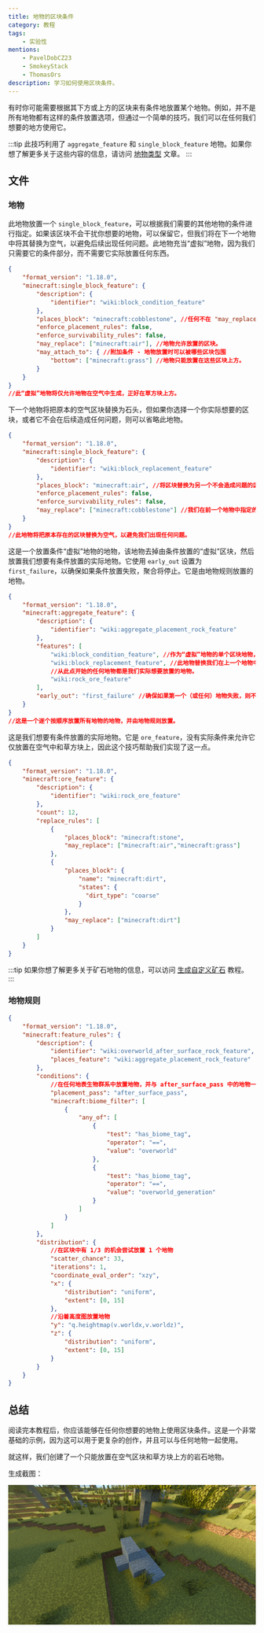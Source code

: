 ```yaml
---
title: 地物的区块条件
category: 教程
tags:
    - 实验性
mentions:
    - PavelDobCZ23
    - SmokeyStack
    - ThomasOrs
description: 学习如何使用区块条件。
---
```


有时你可能需要根据其下方或上方的区块来有条件地放置某个地物。例如，并不是所有地物都有这样的条件放置选项，但通过一个简单的技巧，我们可以在任何我们想要的地方使用它。

:::tip
此技巧利用了 `aggregate_feature` 和 `single_block_feature` 地物。如果你想了解更多关于这些内容的信息，请访问 [地物类型](../world-generation/feature-types.md) 文章。
:::

## 文件

### 地物

此地物放置一个 `single_block_feature`，可以根据我们需要的其他地物的条件进行指定。如果该区块不会干扰你想要的地物，可以保留它，但我们将在下一个地物中将其替换为空气，以避免后续出现任何问题。此地物充当“虚拟”地物，因为我们只需要它的条件部分，而不需要它实际放置任何东西。

```json title="BP/features/block_condition_feature.json"
{
    "format_version": "1.18.0",
    "minecraft:single_block_feature": {
        "description": {
            "identifier": "wiki:block_condition_feature"
        },
        "places_block": "minecraft:cobblestone", //任何不在 "may_replace" 列表中的区块。
        "enforce_placement_rules": false,
        "enforce_survivability_rules": false,
        "may_replace": ["minecraft:air"], //地物允许放置的区块。
        "may_attach_to": { //附加条件 - 地物放置时可以被哪些区块包围
            "bottom": ["minecraft:grass"] //地物只能放置在这些区块上方。
        }
    }
}
//此“虚拟”地物将仅允许地物在空气中生成，正好在草方块上方。
```

下一个地物将把原本的空气区块替换为石头，但如果你选择一个你实际想要的区块，或者它不会在后续造成任何问题，则可以省略此地物。

```json title="BP/features/block_replacement_feature.json"
{
    "format_version": "1.18.0",
    "minecraft:single_block_feature": {
        "description": {
            "identifier": "wiki:block_replacement_feature"
        },
        "places_block": "minecraft:air", //将区块替换为另一个不会造成问题的区块。
        "enforce_placement_rules": false,
        "enforce_survivability_rules": false,
        "may_replace": ["minecraft:cobblestone"] //我们在前一个地物中指定的区块。
    }
}
//此地物将把原本存在的区块替换为空气，以避免我们出现任何问题。
```

这是一个放置条件“虚拟”地物的地物，该地物去掉由条件放置的“虚拟”区块，然后放置我们想要有条件放置的实际地物。它使用 `early_out` 设置为 `first_failure`，以确保如果条件放置失败，聚合将停止。它是由地物规则放置的地物。

```json title="BP/features/aggregate_placement_rock_feature.json"
{
    "format_version": "1.18.0",
    "minecraft:aggregate_feature": {
        "description": {
            "identifier": "wiki:aggregate_placement_rock_feature"
        },
        "features": [
            "wiki:block_condition_feature", //作为“虚拟”地物的单个区块地物，用于作为我们的条件。
            "wiki:block_replacement_feature", //此地物替换我们在上一个地物中使用的“虚拟”区块，以避免后续出现任何问题。
            //从此点开始的任何地物都是我们实际想要放置的地物。
            "wiki:rock_ore_feature"
        ],
        "early_out": "first_failure" //确保如果第一个（或任何）地物失败，则不会继续放置列表中的其他内容。
    }
}
//这是一个逐个按顺序放置所有地物的地物，并由地物规则放置。
```

这是我们想要有条件放置的实际地物。它是 `ore_feature`，没有实际条件来允许它仅放置在空气中和草方块上，因此这个技巧帮助我们实现了这一点。

```json title="BP/features/rock_ore_feature.json"
{
	"format_version": "1.18.0",
	"minecraft:ore_feature": {
		"description": {
			"identifier": "wiki:rock_ore_feature"
		},
		"count": 12,
		"replace_rules": [
			{
				"places_block": "minecraft:stone",
				"may_replace": ["minecraft:air","minecraft:grass"]
			},
			{
				"places_block": {
                    "name": "minecraft:dirt",
                    "states": {
                      "dirt_type": "coarse"
                    }
                },
				"may_replace": ["minecraft:dirt"]
			}
		]
	}
}
```
:::tip
如果你想了解更多关于矿石地物的信息，可以访问 [生成自定义矿石](../world-generation/custom-ores.md) 教程。
:::

### 地物规则

```json title="BP/feature_rules/overworld_after_surface_rock_feature.json"
{
	"format_version": "1.18.0",
	"minecraft:feature_rules": {
		"description": {
			"identifier": "wiki:overworld_after_surface_rock_feature",
			"places_feature": "wiki:aggregate_placement_rock_feature"
		},
		"conditions": {
			//在任何地表生物群系中放置地物，并与 after_surface_pass 中的地物一起放置
			"placement_pass": "after_surface_pass",
			"minecraft:biome_filter": [
				{
					"any_of": [
						{
							"test": "has_biome_tag",
							"operator": "==",
							"value": "overworld"
						},
						{
							"test": "has_biome_tag",
							"operator": "==",
							"value": "overworld_generation"
						}
					]
				}
			]
		},
		"distribution": {
			//在区块中有 1/3 的机会尝试放置 1 个地物
            "scatter_chance": 33,
			"iterations": 1, 
			"coordinate_eval_order": "xzy",
			"x": {
				"distribution": "uniform",
				"extent": [0, 15]
			},
			//沿着高度图放置地物
			"y": "q.heightmap(v.worldx,v.worldz)",
			"z": {
				"distribution": "uniform",
				"extent": [0, 15]
			}
		}
	}
}
```

## 总结

阅读完本教程后，你应该能够在任何你想要的地物上使用区块条件。这是一个非常基础的示例，因为这可以用于更复杂的创作，并且可以与任何地物一起使用。

就这样，我们创建了一个只能放置在空气区块和草方块上方的岩石地物。

生成截图：

![](../assets/images/world-generation/rock_feature.png)